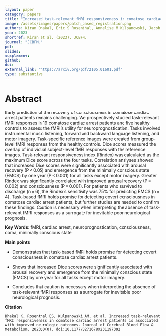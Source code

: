 ```yaml
---
layout: paper
category: papers
title: "Increased task-relevant fMRI responsiveness in comatose cardiac arrest patients is associated with improved neurologic outcomes"
image: /assets/images/papers/patch_based_registration.png
authors: Kiran Dhakal, Eric S Rosenthal, Annelise M Kulpanowski, Jacob A Dodelson, Zihao Wang, Gaston Cudemus-Deseda, Marjorie Villien, Brian L Edlow, Alexander M Presciutti, James L Januzzi, MingMing Ning, W Taylor Kimberly, Edilberto Amorim, M Brandon Westover, William A Copen, Pamela W Schaefer, Joseph T Giacino, David M Greer, Ona Wu
year: 2023
shortref: Kiran et al. (2023). JCBFM.
journal: "JCBFM."
pdf:
slides: 
supplement: 
github: 
doi: 
external_link: "https://arxiv.org/pdf/2105.01601.pdf"
type: substantive
---
```


# Abstract

Early prediction of the recovery of consciousness in comatose cardiac arrest patients remains challenging. We prospectively studied task-relevant fMRI responses in 19 comatose cardiac arrest patients and five healthy controls to assess the fMRI’s utility for neuroprognostication. Tasks involved instrumental music listening, forward and backward language listening, and motor imagery. Task-specific reference images were created from group-level fMRI responses from the healthy controls. Dice scores measured the overlap of individual subject-level fMRI responses with the reference images. Task-relevant responsiveness index (Rindex) was calculated as the maximum Dice score across the four tasks. Correlation analyses showed that increased Dice scores were significantly associated with arousal recovery (P < 0.05) and emergence from the minimally conscious state (EMCS) by one year (P < 0.001) for all tasks except motor imagery. Greater Rindex was significantly correlated with improved arousal recovery (P = 0.002) and consciousness (P = 0.001). For patients who survived to discharge (n = 6), the Rindex’s sensitivity was 75% for predicting EMCS (n = 4). Task-based fMRI holds promise for detecting covert consciousness in comatose cardiac arrest patients, but further studies are needed to confirm these findings. Caution is necessary when interpreting the absence of task-relevant fMRI responses as a surrogate for inevitable poor neurological prognosis.

**Key Words**:  fMRI, cardiac arrest, neuroprognostication, consciousness, coma, minimally conscious state

**Main points**

- Demonstrates that task-based fMRI holds promise for detecting covert consciousness in comatose cardiac arrest patients.

- Shows that increased Dice scores were significantly associated with arousal recovery and emergence from the minimally conscious state (EMCS) by one year for all tasks except motor imagery.

- Concludes that caution is necessary when interpreting the absence of task-relevant fMRI responses as a surrogate for inevitable poor neurological prognosis.

**Citation**

```
Dhakal K, Rosenthal ES, Kulpanowski AM, et al. Increased task-relevant fMRI responsiveness in comatose cardiac arrest patients is associated with improved neurologic outcomes. Journal of Cerebral Blood Flow & Metabolism. 2023;0(0). doi:10.1177/0271678X231197392
```
